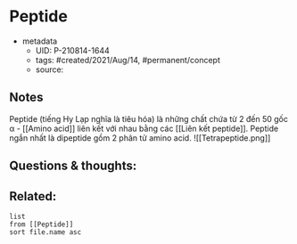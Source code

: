 ---
---

# Peptide

- metadata
	- UID: P-210814-1644
	- tags: #created/2021/Aug/14, #permanent/concept 
	- source: 

## Notes
Peptide (tiếng Hy Lạp nghĩa là tiêu hóa) là những chất chứa từ 2 đến 50 gốc α - [[Amino acid]] liên kết với nhau bằng các [[Liên kết peptide]].
Peptide ngắn nhất là dipeptide gồm 2 phân tử amino acid. 
![[Tetrapeptide.png]]

## Questions & thoughts:


## Related:
```dataview
list
from [[Peptide]]
sort file.name asc
```